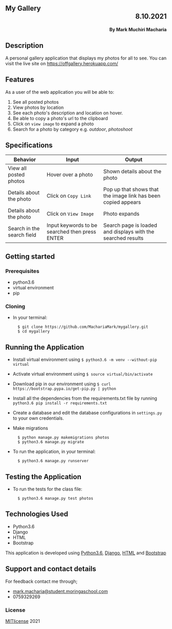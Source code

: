 ## My Gallery <div dir="rtl">8.10.2021</div>
#### <div dir="rtl">By **Mark Muchiri Macharia**</div>

## Description
A personal gallery application that displays my photos for all to see. You can visit the live site on 
https://offgallery.herokuapp.com/
## Features
As a user of the web application you will be able to:

1. See all posted photos
2. View photos by location
3. See each photo's description and location on hover.
4. Be able to copy a photo's url to the clipboard
5. Click on `view image` to expand a photo
6. Search for a photo by category e.g. _outdoor_, _photoshoot_

## Specifications
| Behavior            | Input                         | Output                        | 
| ------------------- | ----------------------------- | ----------------------------- |
| View all posted photos  | Hover over a photo | Shown details about the photo | 
Details about the photo | Click on `Copy Link` | Pop up that shows that the image link has been copied appears |
|  Details about the photo | Click on `View Image`  | Photo expands |
|  Search in the search field | Input keywords to be searched then press ENTER | Search page is loaded and displays with the searched results |


## Getting started
### Prerequisites
* python3.6
* virtual environment
* pip

### Cloning
* In your terminal:
        
        $ git clone https://github.com/MachariaMark/mygallery.git
        $ cd mygallery

## Running the Application
* Install virtual environment using `$ python3.6 -m venv --without-pip virtual`
* Activate virtual environment using `$ source virtual/bin/activate`
* Download pip in our environment using `$ curl https://bootstrap.pypa.io/get-pip.py | python`
* Install all the dependencies from the requirements.txt file by running `python3.6 pip install -r requirements.txt`
* Create a database and edit the database configurations in `settings.py` to your own credentials.
* Make migrations

        $ python manage.py makemigrations photos
        $ python3.6 manage.py migrate 

* To run the application, in your terminal:

        $ python3.6 manage.py runserver
        
## Testing the Application
* To run the tests for the class file:

        $ python3.6 manage.py test photos
        
## Technologies Used
* Python3.6
* Django
* HTML
* Bootstrap

This application is developed using [Python3.6](https://www.python.org/doc/), [Django](https://www.djangoproject.com/), [HTML](https://getbootstrap.com/) and [Bootstrap](https://getbootstrap.com/)

## Support and contact details
For feedback contact me through;
* mark.macharia@student.moringaschool.com
* 0759329269

### License
[MITlicense](LICENSE) 2021 